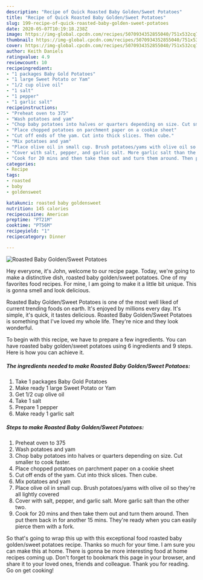 ```yaml
---
description: "Recipe of Quick Roasted Baby Golden/Sweet Potatoes"
title: "Recipe of Quick Roasted Baby Golden/Sweet Potatoes"
slug: 199-recipe-of-quick-roasted-baby-golden-sweet-potatoes
date: 2020-05-07T10:19:18.238Z
image: https://img-global.cpcdn.com/recipes/5070934352855040/751x532cq70/roasted-baby-goldensweet-potatoes-recipe-main-photo.jpg
thumbnail: https://img-global.cpcdn.com/recipes/5070934352855040/751x532cq70/roasted-baby-goldensweet-potatoes-recipe-main-photo.jpg
cover: https://img-global.cpcdn.com/recipes/5070934352855040/751x532cq70/roasted-baby-goldensweet-potatoes-recipe-main-photo.jpg
author: Keith Daniels
ratingvalue: 4.9
reviewcount: 10
recipeingredient:
- "1 packages Baby Gold Potatoes"
- "1 large Sweet Potato or Yam"
- "1/2 cup olive oil"
- "1 salt"
- "1 pepper"
- "1 garlic salt"
recipeinstructions:
- "Preheat oven to 375"
- "Wash potatoes and yam"
- "Chop baby potatoes into halves or quarters depending on size. Cut smaller to cook faster."
- "Place chopped potatoes on parchment paper on a cookie sheet"
- "Cut off ends of the yam. Cut into thick slices. Then cube."
- "Mix potatoes and yam"
- "Place olive oil in small cup. Brush potatoes/yams with olive oil so they&#39;re all lightly covered"
- "Cover with salt, pepper, and garlic salt. More garlic salt than the other two."
- "Cook for 20 mins and then take them out and turn them around. Then put them  back in for another 15 mins. They&#39;re ready when you can easily pierce them with a fork."
categories:
- Recipe
tags:
- roasted
- baby
- goldensweet

katakunci: roasted baby goldensweet 
nutrition: 145 calories
recipecuisine: American
preptime: "PT21M"
cooktime: "PT56M"
recipeyield: "1"
recipecategory: Dinner

---
```



![Roasted Baby Golden/Sweet Potatoes](https://img-global.cpcdn.com/recipes/5070934352855040/751x532cq70/roasted-baby-goldensweet-potatoes-recipe-main-photo.jpg)

Hey everyone, it's John, welcome to our recipe page. Today, we're going to make a distinctive dish, roasted baby golden/sweet potatoes. One of my favorites food recipes. For mine, I am going to make it a little bit unique. This is gonna smell and look delicious.



Roasted Baby Golden/Sweet Potatoes is one of the most well liked of current trending foods on earth. It's enjoyed by millions every day. It's simple, it's quick, it tastes delicious. Roasted Baby Golden/Sweet Potatoes is something that I've loved my whole life. They're nice and they look wonderful.


To begin with this recipe, we have to prepare a few ingredients. You can have roasted baby golden/sweet potatoes using 6 ingredients and 9 steps. Here is how you can achieve it.

##### The ingredients needed to make Roasted Baby Golden/Sweet Potatoes:

1. Take 1 packages Baby Gold Potatoes
1. Make ready 1 large Sweet Potato or Yam
1. Get 1/2 cup olive oil
1. Take 1 salt
1. Prepare 1 pepper
1. Make ready 1 garlic salt




##### Steps to make Roasted Baby Golden/Sweet Potatoes:

1. Preheat oven to 375
1. Wash potatoes and yam
1. Chop baby potatoes into halves or quarters depending on size. Cut smaller to cook faster.
1. Place chopped potatoes on parchment paper on a cookie sheet
1. Cut off ends of the yam. Cut into thick slices. Then cube.
1. Mix potatoes and yam
1. Place olive oil in small cup. Brush potatoes/yams with olive oil so they&#39;re all lightly covered
1. Cover with salt, pepper, and garlic salt. More garlic salt than the other two.
1. Cook for 20 mins and then take them out and turn them around. Then put them  back in for another 15 mins. They&#39;re ready when you can easily pierce them with a fork.




So that's going to wrap this up with this exceptional food roasted baby golden/sweet potatoes recipe. Thanks so much for your time. I am sure you can make this at home. There is gonna be more interesting food at home recipes coming up. Don't forget to bookmark this page in your browser, and share it to your loved ones, friends and colleague. Thank you for reading. Go on get cooking!
